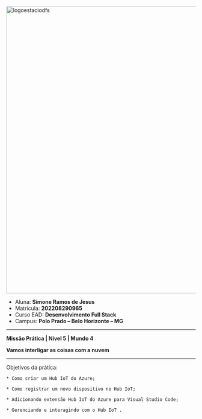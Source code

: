 


<img width="762" alt="logoestaciodfs" src="https://user-images.githubusercontent.com/104142117/204535322-571ae0a5-b475-4441-83b2-06ba02d9930d.png">


- Aluna: **Simone Ramos de Jesus**
- Matricula: **202208290965**
- Curso EAD: **Desenvolvimento Full Stack**
- Campus: **Polo Prado – Belo Horizonte – MG**  


---

**Missão Prática | Nível 5 | Mundo 4**


**Vamos interligar as coisas com a nuvem**

---

Objetivos da prática:

  	* Como criar um Hub IoT do Azure;

	* Como registrar um novo dispositivo no Hub IoT;

	* Adicionando extensão Hub IoT do Azure para Visual Studio Code;

	* Gerenciando e interagindo com o Hub IoT .
